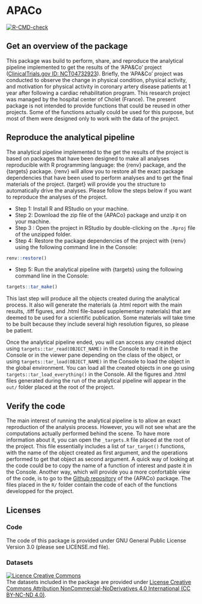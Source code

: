 
<!-- README.md is generated from README.Rmd. Please edit that file -->

# APACo

<!-- badges: start -->

[![R-CMD-check](https://github.com/pydemull/APACo/actions/workflows/R-CMD-check.yaml/badge.svg)](https://github.com/pydemull/APACo/actions/workflows/R-CMD-check.yaml)
<!-- badges: end -->

## Get an overview of the package

This package was build to perform, share, and reproduce the analytical
pipeline implemented to get the results of the ‘APA&Co’ project
([ClinicalTrials.gov ID:
NCT04732923](https://clinicaltrials.gov/study/NCT04732923?term=APA%26Co&rank=4)).
Briefly, the ‘APA&Co’ project was conducted to observe the change in
physical condition, physical activity, and motivation for physical
activity in coronary artery disease patients at 1 year after following a
cardiac rehabilitation program. This research project was managed by the
hospital center of Cholet (France). The present package is not intended
to provide functions that could be reused in other projects. Some of the
functions actually could be used for this purpose, but most of them were
designed only to work with the data of the project.

## Reproduce the analytical pipeline

The analytical pipeline implemented to the get the results of the
project is based on packages that have been designed to make all
analyses reproducible with R programming language: the {renv} package,
and the {targets} package. {renv} will allow you to restore all the
exact package dependencies that have been used to perform analyses and
to get the final materials of the project. {target} will provide you the
structure to automatically drive the analyses. Please follow the steps
below if you want to reproduce the analyses of the project.

- Step 1: Install R and RStudio on your machine.
- Step 2: Download the zip file of the {APACo} package and unzip it on
  your machine.
- Step 3 : Open the project in RStudio by double-clicking on the
  `.Rproj` file of the unzipped folder.
- Step 4: Restore the package dependencies of the project with {renv}
  using the following command line in the Console:

``` r
renv::restore()
```

- Step 5: Run the analytical pipeline with {targets} using the following
  command line in the Console:

``` r
targets::tar_make()
```

This last step will produce all the objects created during the
analytical process. It also will generate the materials (a .html report
with the main results, .tiff figures, and .html file-based supplementary
materials) that are deemed to be used for a scientific publication. Some
materials will take time to be built because they include several high
resolution figures, so please be patient.

Once the analytical pipeline ended, you will can access any created
object using `targets::tar_read(OBJECT_NAME)` in the Console to read it
in the Console or in the viewer pane depending on the class of the
object, or using `targets::tar_load(OBJECT_NAME)` in the Console to load
the object in the global environment. You can load all the created
objects in one go using `targets::tar_load_everything()` in the Console.
All the figures and .html files generated during the run of the
analytical pipeline will appear in the `out/` folder placed at the root
of the project.

## Verify the code

The main interest of running the analytical pipeline is to allow an
exact reproduction of the analysis process. However, you will not see
what are the computations actually performed behind the scene. To have
more information about it, you can open the `_targets.R` file placed at
the root of the project. This file essentially includes a list of
`tar_target()` functions, with the name of the object created as first
argument, and the operations performed to get that object as second
argument. A quick way of looking at the code could be to copy the name
of a function of interest and paste it in the Console. Another way,
which will provide you a more confortable view of the code, is to go to
the [Github repository](https://github.com/pydemull/APACo) of the
{APACo} package. The files placed in the `R/` folder contain the code of
each of the functions developped for the project.

## Licenses

### Code

The code of this package is provided under GNU General Public License
Version 3.0 (please see LICENSE.md file).

### Datasets

<a rel="license" href="http://creativecommons.org/licenses/by-nc-nd/4.0/"><img alt="Licence Creative Commons" style="border-width:0" src="https://i.creativecommons.org/l/by-nc-nd/4.0/88x31.png" /></a><br />The
datasets included in the package are provided under
<a rel="license" href="http://creativecommons.org/licenses/by-nc-nd/4.0/">License
Creative Commons Attribution NonCommercial-NoDerivatives 4.0
International (CC BY-NC-ND 4.0)</a>.
